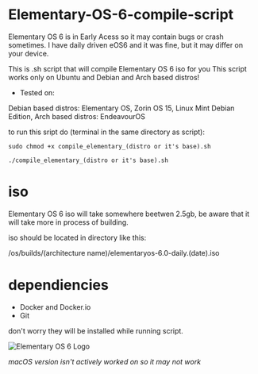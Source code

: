 # Elementary-OS-6-compile-script
Elementary OS 6 is in Early Acess so it may contain bugs or crash sometimes. I have daily driven eOS6 and it was fine, but it may differ on your device.

This is .sh script that will compile Elementary OS 6 iso for you
This script works only on Ubuntu and Debian and Arch based distros! 


- Tested on:

Debian based distros: Elementary OS, Zorin OS 15, Linux Mint Debian Edition,
Arch based distros: EndeavourOS

to run this sript do (terminal in the same directory as script):

```
sudo chmod +x compile_elementary_(distro or it's base).sh

./compile_elementary_(distro or it's base).sh
```


# iso
Elementary OS 6 iso will take somewhere beetwen 2.5gb, be aware that it will take more in process of building.

iso should be located in directory like this:

/os/builds/(architecture name)/elementaryos-6.0-daily.(date).iso
    
# dependiencies

- Docker and Docker.io
- Git

don't worry they will be installed while running script.

![Elementary OS 6 Logo](https://github.com/HackZy01/Elementary-OS-compile-script/blob/main/images/eOS-6-Logo.png)

*macOS version isn't actively worked on so it may not work*
